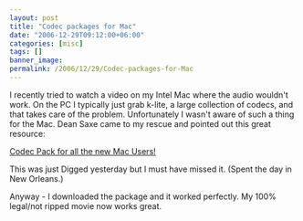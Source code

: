 ```yaml
---
layout: post
title: "Codec packages for Mac"
date: "2006-12-29T09:12:00+06:00"
categories: [misc]
tags: []
banner_image: 
permalink: /2006/12/29/Codec-packages-for-Mac
---
```


I recently tried to watch a video on my Intel Mac where the audio wouldn't work. On the PC I typically just grab k-lite, a large collection of codecs, and that takes care of the problem. Unfortunately I wasn't aware of such a thing for the Mac. Dean Saxe came to my rescue and pointed out this great resource:

<a href="http://www.jacknjake.com/2006/12/27/codec-pack-for-all-the-new-mac-users/">Codec Pack for all the new Mac Users!</a>

This was just Digged yesterday but I must have missed it. (Spent the day in New Orleans.)

Anyway - I downloaded the package and it worked perfectly. My 100% legal/not ripped movie now works great.